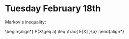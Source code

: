 # Tuesday February 18th

Markov's inequality:


\begin{align*}
P(X\geq a) \leq \frac{ E[X] }{a}
.\end{align*}

